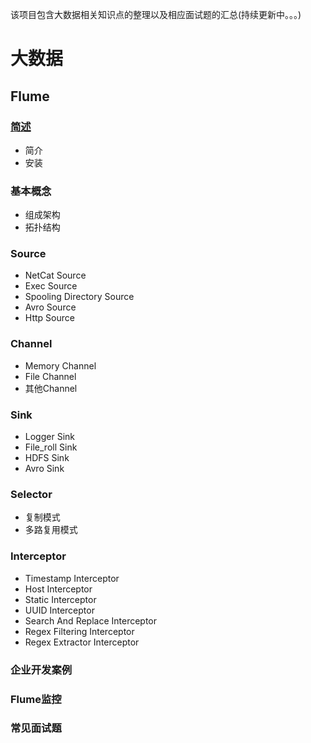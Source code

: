 该项目包含大数据相关知识点的整理以及相应面试题的汇总(持续更新中。。。)

<!--more-->

# 大数据

## Flume
### <a href='htttp://baidu.com'>简述</a>
- 简介
- 安装
### 基本概念
- 组成架构
- 拓扑结构
### Source
- NetCat Source
- Exec Source
- Spooling Directory Source
- Avro Source
- Http Source
### Channel
- Memory Channel
- File Channel
- 其他Channel
### Sink
- Logger Sink
- File_roll Sink
- HDFS Sink
- Avro Sink
### Selector
- 复制模式
- 多路复用模式
### Interceptor
- Timestamp Interceptor
- Host Interceptor
- Static Interceptor
- UUID Interceptor
- Search And Replace Interceptor
- Regex Filtering Interceptor
- Regex Extractor Interceptor
### 企业开发案例
### Flume监控
### 常见面试题

